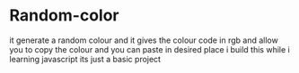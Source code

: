# Random-color
it generate a random colour and it gives the colour code in rgb and allow you to copy the colour and you can paste in desired place 
i build this while i learning javascript 
its just a basic project 
